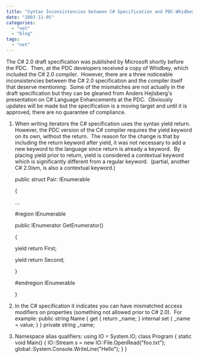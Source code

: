```yaml
---
title: "Syntax Inconsistencies between C# Specification and PDC-Whidbey Build"
date: "2003-11-05"
categories: 
  - "net"
  - "blog"
tags: 
  - "net"
---
```


The C# 2.0 draft specification was published by Microsoft shortly before the PDC.  Then, at the PDC developers received a copy of Whidbey, which included the C# 2.0 compiler.  However, there are a three noticeable inconsistencies between the C# 2.0 specification and the compiler itself that deserve mentioning:  Some of the mismatches are not actually in the draft specification but they can be gleaned from Anders Hejlsberg's presentation on C# Language Enhancements at the PDC.  Obviously updates will be made but the specification is a moving target and until it is approved, there are no guarantee of compliance.

1. When writing iterators the C# specification uses the syntax yield return.  However, the PDC version of the C# compiler requires the yield keyword on its own, without the return.  The reason for the change is that by including the return keyword after yield, it was not necessary to add a new keyword to the language since return is already a keyword.  By placing yield prior to return, yield is considered a contextual keyword which is significantly different from a regular keyword.  (partial, another C# 2.0ism, is also a contextual keyword.)
    
    public struct Pair<T>: IEnumerable<T>
    
    {
    
    ...
    
    #region IEnumerable<T>
    
    public IEnumerator<T> GetEnumerator()
    
    {
    
    yield return First;
    
    yield return Second;
    
    }
    
    #endregion IEnumerable<T>
    
    }
    
2. In the C# specification it indicates you can have mismatched access modifiers on properties (something not allowed prior to C# 2.0).  For example: public string Name { get { return \_name; } internal set { \_name = value; } } private string \_name;
3. Namespace alias qualifiers: using IO = System.IO; class Program { static void Main() { IO::Stream s = new IO::File.OpenRead("foo.txt"); global::System.Console.WriteLine("Hello"); } }
